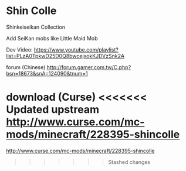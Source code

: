 Shin Colle
==========
Shinkeiseikan Collection

Add SeiKan mobs like Little Maid Mob


Dev Video:
https://www.youtube.com/playlist?list=PLzA0TpkwD25D0Q8bwcejxokKJDVzSnk2A

forum (Chinese)
http://forum.gamer.com.tw/C.php?bsn=18673&snA=124090&tnum=1

download (Curse)
<<<<<<< Updated upstream
http://www.curse.com/mc-mods/minecraft/228395-shincolle
=======
http://www.curse.com/mc-mods/minecraft/228395-shincolle
>>>>>>> Stashed changes
